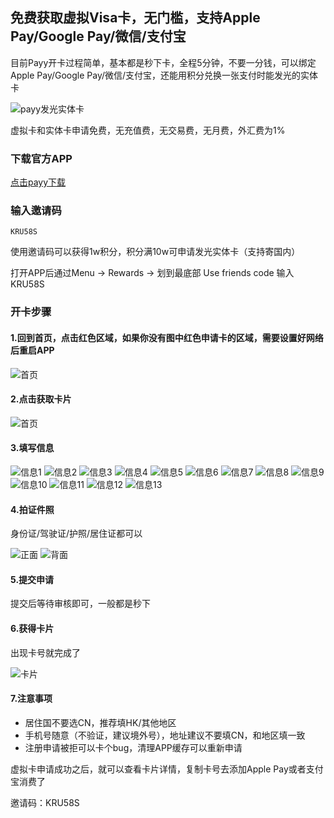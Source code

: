 ## 免费获取虚拟Visa卡，无门槛，支持Apple Pay/Google Pay/微信/支付宝

目前Payy开卡过程简单，基本都是秒下卡，全程5分钟，不要一分钱，可以绑定Apple Pay/Google Pay/微信/支付宝，还能用积分兑换一张支付时能发光的实体卡

![payy发光实体卡](./card.png)

虚拟卡和实体卡申请免费，无充值费，无交易费，无月费，外汇费为1%


### 下载官方APP
[点击payy下载](https://payy.link/invite/KRU58S)

### 输入邀请码
```
KRU58S
```
使用邀请码可以获得1w积分，积分满10w可申请发光实体卡（支持寄国内）

打开APP后通过Menu → Rewards → 划到最底部 Use friends code 输入 KRU58S

### 开卡步骤
#### 1.回到首页，点击红色区域，如果你没有图中红色申请卡的区域，需要设置好网络后重启APP
![首页](./home.png)

#### 2.点击获取卡片
![首页](./step2.png)

#### 3.填写信息
![信息1](./info1.png)
![信息2](./info2.png)
![信息3](./info3.png)
![信息4](./info4.png)
![信息5](./info5.png)
![信息6](./info6.png)
![信息7](./info7.png)
![信息8](./info8.png)
![信息9](./info9.png)
![信息10](./info10.png)
![信息11](./info11.png)
![信息12](./info12.png)
![信息13](./info13.png)

#### 4.拍证件照
身份证/驾驶证/护照/居住证都可以

![正面](./id1.png)
![背面](./id2.png)

#### 5.提交申请
提交后等待审核即可，一般都是秒下

#### 6.获得卡片
出现卡号就完成了

![卡片](./finish.png)

#### 7.注意事项
* 居住国不要选CN，推荐填HK/其他地区
* 手机号随意（不验证，建议境外号），地址建议不要填CN，和地区填一致
* 注册申请被拒可以卡个bug，清理APP缓存可以重新申请

虚拟卡申请成功之后，就可以查看卡片详情，复制卡号去添加Apple Pay或者支付宝消费了

邀请码：KRU58S